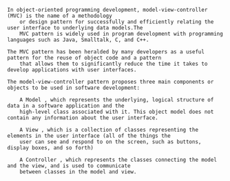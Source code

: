 
	In object-oriented programming development, model-view-controller (MVC) is the name of a methodology
		or design pattern for successfully and efficiently relating the user interface to underlying data models.The 
		MVC pattern is widely used in program development with programming languages such as Java, Smalltalk, C, and C++.

	The MVC pattern has been heralded by many developers as a useful pattern for the reuse of object code and a pattern
		that allows them to significantly reduce the time it takes to develop applications with user interfaces.

	The model-view-controller pattern proposes three main components or objects to be used in software development:

		A Model , which represents the underlying, logical structure of data in a software application and the 
		high-level class associated with it. This object model does not contain any information about the user interface.
	
		A View , which is a collection of classes representing the elements in the user interface (all of the things the 
		user can see and respond to on the screen, such as buttons, display boxes, and so forth)
    
		A Controller , which represents the classes connecting the model and the view, and is used to communicate 
		between classes in the model and view.
